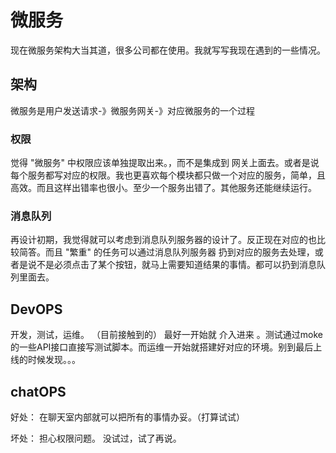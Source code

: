 
# 微服务
现在微服务架构大当其道，很多公司都在使用。我就写写我现在遇到的一些情况。

## 架构

微服务是用户发送请求-》微服务网关-》对应微服务的一个过程

### 权限

觉得 "微服务" 中权限应该单独提取出来。，而不是集成到 网关上面去。或者是说每个服务都写对应的权限。我也更喜欢每个模块都只做一个对应的服务，简单，且高效。而且这样出错率也很小。至少一个服务出错了。其他服务还能继续运行。

### 消息队列

  再设计初期，我觉得就可以考虑到消息队列服务器的设计了。反正现在对应的也比较简答。而且 "繁重" 的任务可以通过消息队列服务器 扔到对应的服务去处理，或者是说不是必须点击了某个按钮，就马上需要知道结果的事情。都可以扔到消息队列里面去。

## DevOPS

开发，测试，运维。 （目前接触到的） 最好一开始就 介入进来 。测试通过moke的一些API接口直接写测试脚本。而运维一开始就搭建好对应的环境。别到最后上线的时候发现。。。

## chatOPS

好处： 在聊天室内部就可以把所有的事情办妥。（打算试试）

坏处： 担心权限问题。 没试过，试了再说。
